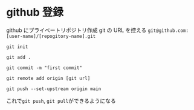 # github 登録

github にプライベートリポジトリ作成
git の URL を控える
`git@github.com:[user-name]/[repogitory-name].git`

```
git init

git add .

git commit -m "first commit"

git remote add origin [git url]

git push --set-upstream origin main
```

これで`git push`, `git pull`ができるようになる
